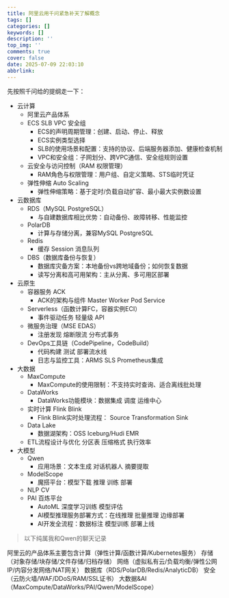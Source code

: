 ```yaml
---
title: 阿里云用千问紧急补天了解概念
tags: []
categories: []
keywords: []
description: ''
top_img: ''
comments: true
cover: false
date: 2025-07-09 22:03:10
abbrlink:
---
```


先按照千问给的提纲走一下：

- 云计算
  - 阿里云产品体系
  - ECS SLB VPC 安全组
    - ECS的声明周期管理：创建、启动、停止、释放
    - ECS实例类型选择
    - SLB的使用场景和配置：支持的协议、后端服务器添加、健康检查机制
    - VPC和安全组：子网划分、跨VPC通信、安全组规则设置
  - 云安全与访问控制（RAM 权限管理）
    - RAM角色与权限管理：用户组、自定义策略、STS临时凭证
  - 弹性伸缩 Auto Scaling
    - 弹性伸缩策略：基于定时/负载自动扩容、最小最大实例数设置
- 云数据库
  - RDS（MySQL PostgreSQL）
    - 与自建数据库相比优势：自动备份、故障转移、性能监控
  - PolarDB
    - 计算与存储分离，兼容MySQL PostgreSQL
  - Redis
    - 缓存 Session 消息队列
  - DBS（数据库备份与恢复）
    - 数据库灾备方案：本地备份vs跨地域备份；如何恢复数据
    - 读写分离和高可用架构：主从分离、多可用区部署
- 云原生
  - 容器服务 ACK
    - ACK的架构与组件 Master Worker Pod Service
  - Serverless（函数计算FC，容器实例ECI）
    - 事件驱动任务 轻量级 API
  - 微服务治理（MSE EDAS）
    - 注册发现 熔断限流 分布式事务
  - DevOps工具链（CodePipeline，CodeBuild）
    - 代码构建 测试 部署流水线
    - 日志与监控工具：ARMS SLS Prometheus集成
- 大数据
  - MaxCompute
    - MaxCompute的使用限制：不支持实时查询、适合离线批处理
  - DataWorks
    - DataWorks功能模块：数据集成 调度 运维中心
  - 实时计算 Flink Blink
    - Flink Blink实时处理流程： Source Transformation Sink
  - Data Lake
    - 数据湖架构：OSS Iceburg/Hudi EMR
  - ETL流程设计与优化 分区表 压缩格式 执行效率
- 大模型 
  - Qwen
    - 应用场景：文本生成 对话机器人 摘要提取
  - ModelScope
    - 魔搭平台：模型下载 推理 训练 部署
  - NLP CV
  - PAI 百炼平台
    - AutoML 深度学习训练 模型评估
    - AI模型推理服务部署方式：在线推理 批量推理 边缘部署
    - AI开发全流程：数据标注 模型训练 部署上线



> 以下纯属我和Qwen的聊天记录

阿里云的产品体系主要包含计算（弹性计算/函数计算/Kubernetes服务） 存储（对象存储/块存储/文件存储/归档存储） 网络（虚拟私有云/负载均衡/弹性公网IP/内容分发网络/NAT网关） 数据库（RDS/PolarDB/Redis/AnalyticDB） 安全（云防火墙/WAF/DDoS/RAM/SSL证书） 大数据&AI（MaxCompute/DataWorks/PAI/Qwen/ModelScope）

